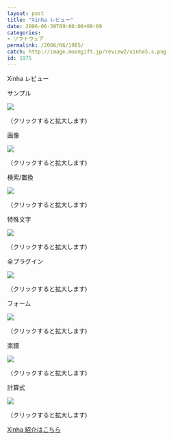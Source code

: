 ```yaml
---
layout: post
title: "Xinha レビュー"
date: 2006-06-30T09:00:00+09:00
categories:
- ソフトウェア
permalink: /2006/06/1985/
catch: http://image.moongift.jp/review2/xinha5.s.png
id: 1975
---
```

Xinha レビュー  
<!--more-->

サンプル

  

[![](http://image.moongift.jp/review2/xinha1.s.png)](http://image.moongift.jp/review2/xinha1.png)  
  
（クリックすると拡大します)

  

画像

  

[![](http://image.moongift.jp/review2/xinha2.s.png)](http://image.moongift.jp/review2/xinha2.png)  
  
（クリックすると拡大します)

  

検索/置換

  

[![](http://image.moongift.jp/review2/xinha3.s.png)](http://image.moongift.jp/review2/xinha3.png)  
  
（クリックすると拡大します)

  

特殊文字

  

[![](http://image.moongift.jp/review2/xinha4.s.png)](http://image.moongift.jp/review2/xinha4.png)  
  
（クリックすると拡大します)

  

全プラグイン

  

[![](http://image.moongift.jp/review2/xinha5.s.png)](http://image.moongift.jp/review2/xinha5.png)  
  
（クリックすると拡大します)

  

フォーム

  

[![](http://image.moongift.jp/review2/xinha6.s.png)](http://image.moongift.jp/review2/xinha6.png)  
  
（クリックすると拡大します)

  

楽譜

  

[![](http://image.moongift.jp/review2/xinha7.s.png)](http://image.moongift.jp/review2/xinha7.png)  
  
（クリックすると拡大します)

  

計算式

  

[![](http://image.moongift.jp/review2/xinha8.s.png)](http://image.moongift.jp/review2/xinha8.png)  
  
（クリックすると拡大します)

  

[Xinha 紹介はこちら](http://oss.moongift.jp/intro/i-1978.html)

